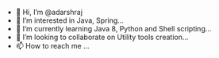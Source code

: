 - 👋 Hi, I’m @adarshraj
- 👀 I’m interested in Java, Spring...
- 🌱 I’m currently learning Java 8, Python and Shell scripting...
- 💞️ I’m looking to collaborate on Utility tools creation...
- 📫 How to reach me ...

<!---
adarshraj/adarshraj is a ✨ special ✨ repository because its `README.md` (this file) appears on your GitHub profile.
You can click the Preview link to take a look at your changes.
--->
